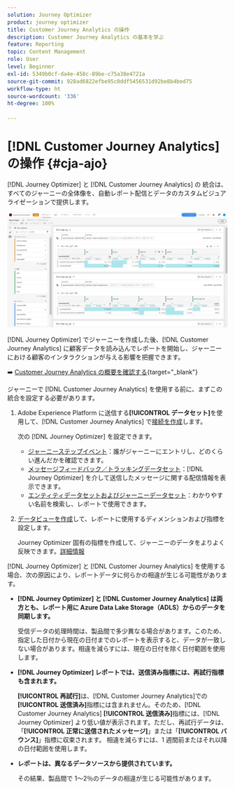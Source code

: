 ```yaml
---
solution: Journey Optimizer
product: journey optimizer
title: Customer Journey Analytics の操作
description: Customer Journey Analytics の基本を学ぶ
feature: Reporting
topic: Content Management
role: User
level: Beginner
exl-id: 5349b0cf-da4e-458c-89be-c75a38e4721a
source-git-commit: 928ad6822efbe95c0ddf5456531d92be8b4bed75
workflow-type: ht
source-wordcount: '336'
ht-degree: 100%

---
```


# [!DNL Customer Journey Analytics] の操作 {#cja-ajo}


[!DNL Journey Optimizer] と [!DNL Customer Journey Analytics] の 統合は、すべてのジャーニーの全体像を、自動レポート配信とデータのカスタムビジュアライゼーションで提供します。

![](assets/cja.png)

[!DNL Journey Optimizer] でジャーニーを作成した後、[!DNL Customer Journey Analytics] に顧客データを読み込んでレポートを開始し、ジャーニーにおける顧客のインタラクションが与える影響を把握できます。

➡️ [Customer Journey Analytics の概要を確認する](https://experienceleague.adobe.com/docs/analytics-platform/using/cja-landing.html?lang=ja){target="_blank"}

ジャーニーで [!DNL Customer Journey Analytics] を使用する前に、まずこの統合を設定する必要があります。

1. Adobe Experience Platform に送信する&#x200B;**[!UICONTROL データセット]**&#x200B;を使用して、[!DNL Customer Journey Analytics] で[接続を作成](https://experienceleague.adobe.com/docs/analytics-platform/using/cja-connections/create-connection.html?lang=ja)します。

   次の [!DNL Journey Optimizer] を設定できます。
   * [ジャーニーステップイベント](../data/datasets-query-examples.md#journey-step-event)：誰がジャーニーにエントリし、どのくらい進んだかを確認できます。
   * [メッセージフィードバック／トラッキングデータセット](../data/datasets-query-examples.md#message-feedback-event-dataset)：[!DNL Journey Optimizer] を介して送信したメッセージに関する配信情報を表示できます。
   * [エンティティデータセットおよびジャーニーデータセット](../data/datasets-query-examples.md#entity-dataset)：わかりやすい名前を検索し、レポートで使用できます。

1. [データビューを作成](https://experienceleague.adobe.com/docs/analytics-platform/using/cja-dataviews/create-dataview.html?lang=ja)して、レポートに使用するディメンションおよび指標を設定します。

   Journey Optimizer 固有の指標を作成して、ジャーニーのデータをよりよく反映できます。[詳細情報](https://experienceleague.adobe.com/docs/analytics-platform/using/integrations/ajo.html?lang=ja#configure-the-data-view-to-accommodate-journey-optimizer-dimensions-and-metrics)


[!DNL Journey Optimizer] と [!DNL Customer Journey Analytics] を使用する場合、次の原因により、レポートデータに何らかの相違が生じる可能性があります。

* **[!DNL Journey Optimizer] と [!DNL Customer Journey Analytics] は両方とも、レポート用に Azure Data Lake Storage（ADLS）からのデータを同期します。**

   受信データの処理時間は、製品間で多少異なる場合があります。このため、指定した日付から現在の日付までのレポートを表示すると、データが一致しない場合があります。相違を減らすには、現在の日付を除く日付範囲を使用します。

* **[!DNL Journey Optimizer] レポートでは、送信済み指標には、再試行指標も含まれます。**

   **[!UICONTROL 再試行]**&#x200B;は、[!DNL Customer Journey Analytics]での&#x200B;**[!UICONTROL 送信済み]**&#x200B;指標には含まれません。そのため、[!DNL Customer Journey Analytics] **[!UICONTROL 送信済み]**&#x200B;指標には、[!DNL Journey Optimizer] より低い値が表示されます。ただし、再試行データは、「**[!UICONTROL 正常に送信されたメッセージ]**」または「**[!UICONTROL バウンス]**」指標に収束されます。
相違を減らすには、1 週間前またはそれ以降の日付範囲を使用します。

* **レポートは、異なるデータソースから提供されています。**

   その結果、製品間で 1～2％のデータの相違が生じる可能性があります。
